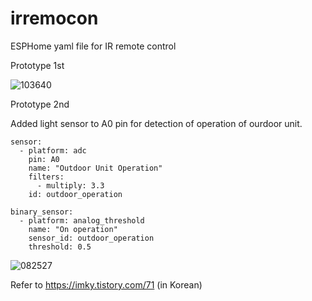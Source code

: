 # irremocon

ESPHome yaml file for IR remote control

Prototype 1st 

![103640](https://github.com/sevengivings/irremocon/assets/2328500/6b041d34-4c9b-482d-ab4d-394af27ba506)

Prototype 2nd 

Added light sensor to A0 pin for detection of operation of ourdoor unit. 
```
sensor:
  - platform: adc 
    pin: A0 
    name: "Outdoor Unit Operation"
    filters:
      - multiply: 3.3
    id: outdoor_operation

binary_sensor: 
  - platform: analog_threshold
    name: "On operation"
    sensor_id: outdoor_operation 
    threshold: 0.5
```

![082527](https://github.com/sevengivings/irremocon/assets/2328500/e5b55d88-bc67-4413-acda-001425ad428d)

Refer to https://imky.tistory.com/71 (in Korean) 
